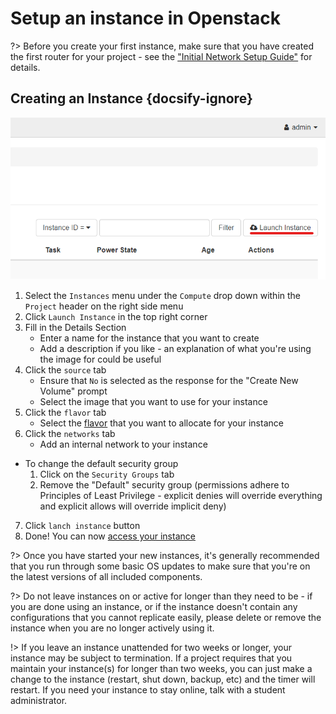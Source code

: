 # Setup an instance in Openstack
<!--Maybe record a video for this one?-->
?> Before you create your first instance, make sure that you have created the first router for your project - see the ["Initial Network Setup Guide"](/Openstack-Image/initial-network-setup.md) for details.

## Creating an Instance  {docsify-ignore}
![](../img/launch-instance.png)
1. Select the `Instances` menu under the `Compute` drop down within the `Project` header on the right side menu
2. Click  `Launch Instance` in the top right corner 
3. Fill in the Details Section
    * Enter a name for the instance that you want to create
    * Add a description if you like - an explanation of what you're using the image for could be useful
4. Click the `source` tab
    * Ensure that `No` is selected as the response for the "Create New Volume" prompt
    * Select the image that you want to use for your instance
5. Click the `flavor` tab
    * Select the [flavor](/Openstack-Information/getting-started?id=flavors) that you want to allocate for your instance
6. Click the `networks` tab
    * Add an internal network to your instance
* To change the default security group
    1. Click on the `Security Groups` tab
    2. Remove the "Default" security group (permissions adhere to Principles of Least Privilege - explicit denies will override everything and explicit allows will override implicit deny)
7. Click `lanch instance` button
8. Done! You can now [access your instance](/Openstack-Information/accessing-an-instance.md)

?> Once you have started your new instances, it's generally recommended that you run through some basic OS updates to make sure that you're on the latest versions of all included components. 

?> Do not leave instances on or active for longer than they need to be - if you are done using an instance, or if the instance doesn't contain any configurations that you cannot replicate easily, please delete or remove the instance when you are no longer actively using it. 

!> If you leave an instance unattended for two weeks or longer, your instance may be subject to termination. If a project requires that you maintain your instance(s) for longer than two weeks, you can just make a change to the instance (restart, shut down, backup, etc) and the timer will restart. If you need your instance to stay online, talk with a student administrator.
<!--Maybe add the option to change security groups?-->